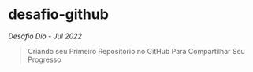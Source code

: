 # desafio-github
*Desafio Dio - Jul 2022* 

>Criando seu Primeiro Repositório no GitHub Para Compartilhar Seu Progresso
